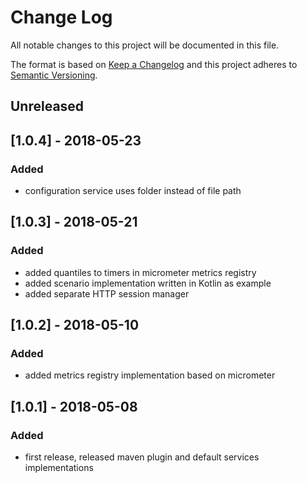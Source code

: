 # Change Log
All notable changes to this project will be documented in this file.

The format is based on [Keep a Changelog](http://keepachangelog.com/) 
and this project adheres to [Semantic Versioning](http://semver.org/).

## Unreleased

## [1.0.4] - 2018-05-23
### Added
- configuration service uses folder instead of file path

## [1.0.3] - 2018-05-21
### Added
- added quantiles to timers in micrometer metrics registry
- added scenario implementation written in Kotlin as example
- added separate HTTP session manager

## [1.0.2] - 2018-05-10
### Added
- added metrics registry implementation based on micrometer

## [1.0.1] - 2018-05-08
### Added
- first release, released maven plugin and default services implementations
